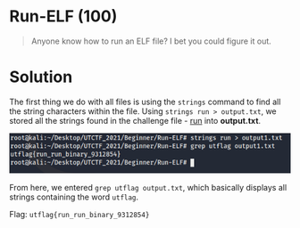 # Run-ELF (100)

> Anyone know how to run an ELF file? I bet you could figure it out.


# Solution

The first thing we do with all files is using the `strings` command to find all the string characters within the file. Using `strings run > output.txt`, 
we stored all the strings found in the challenge file - [run](./run) into **output.txt**. 

![Image of flag](https://github.com/bombunx/CTFs/blob/master/utctf-d4ddy_p0k0_p4nts/Beginner/Run-ELF/Flag.PNG)

From here, we entered `grep utflag output.txt`, which basically displays all strings containing the word `utflag`. 

Flag: `utflag{run_run_binary_9312854}`
